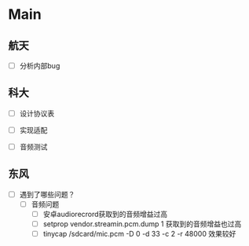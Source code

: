 # Main



## 航天
- [ ] 分析内部bug






## 科大
- [ ] 设计协议表
- [ ] 实现适配
- [ ] 音频测试


## 东风
- [ ] 遇到了哪些问题？
	- [ ] 音频问题
		- [ ] 安卓audiorecrord获取到的音频增益过高
		- [ ] setprop vendor.streamin.pcm.dump 1    获取到的音频增益也过高
		- [ ] tinycap /sdcard/mic.pcm -D 0 -d 33 -c 2 -r 48000  效果较好